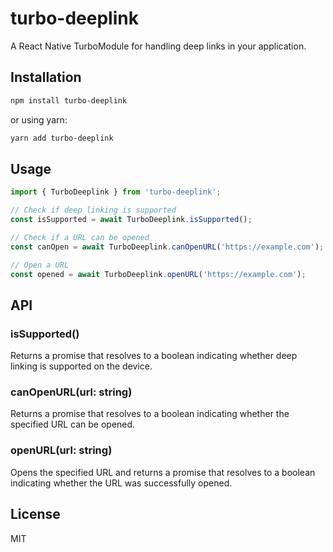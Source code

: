 # turbo-deeplink

A React Native TurboModule for handling deep links in your application.

## Installation

```sh
npm install turbo-deeplink
```

or using yarn:

```sh
yarn add turbo-deeplink
```

## Usage

```javascript
import { TurboDeeplink } from 'turbo-deeplink';

// Check if deep linking is supported
const isSupported = await TurboDeeplink.isSupported();

// Check if a URL can be opened
const canOpen = await TurboDeeplink.canOpenURL('https://example.com');

// Open a URL
const opened = await TurboDeeplink.openURL('https://example.com');
```

## API

### isSupported()

Returns a promise that resolves to a boolean indicating whether deep linking is supported on the device.

### canOpenURL(url: string)

Returns a promise that resolves to a boolean indicating whether the specified URL can be opened.

### openURL(url: string)

Opens the specified URL and returns a promise that resolves to a boolean indicating whether the URL was successfully opened.

## License

MIT